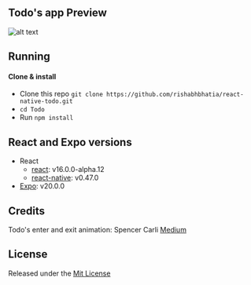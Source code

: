 ## Todo's app Preview

![alt text](http://res.cloudinary.com/randomstuffibuy/image/upload/v1504115057/github/todo-app-v0.3.gif)

## Running

#### Clone & install

* Clone this repo `git clone https://github.com/rishabhbhatia/react-native-todo.git`
* `cd Todo`
* Run `npm install`

## React and Expo versions

* React
  * [react](https://github.com/facebook/react): v16.0.0-alpha.12
  * [react-native](https://github.com/facebook/react-native): v0.47.0
* [Expo](https://expo.io): v20.0.0

## Credits

Todo's enter and exit animation: Spencer Carli [Medium](https://hackernoon.com/how-to-animate-the-items-of-a-react-native-flatlist-32c8cbf7ea3d)

## License

Released under the [Mit License](https://opensource.org/licenses/MIT)
